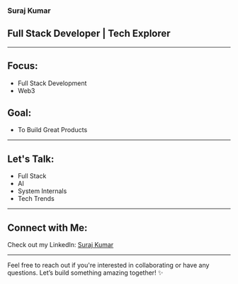 ### Suraj Kumar

## Full Stack Developer | Tech Explorer

---

## Focus: 
- Full Stack Development
- Web3

## Goal: 
- To Build Great Products

---

## Let's Talk:
- Full Stack
- AI
- System Internals
- Tech Trends

---

## Connect with Me:
Check out my LinkedIn: [Suraj Kumar](https://www.linkedin.com/in/suraj-kumar-99a085295/)

---

Feel free to reach out if you're interested in collaborating or have any questions. Let’s build something amazing together! ✨
